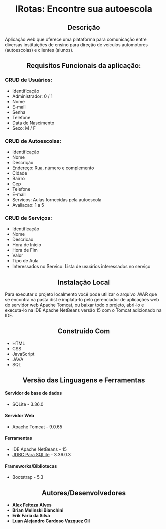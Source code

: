 <h1 align="center"> IRotas: Encontre sua autoescola </h1>

<h2 align="center"> Descrição </h2>

Aplicação web que oferece uma plataforma para comunicação entre diversas instituições de ensino para direção de veículos automotores (autoescolas) e clientes (alunos).

<h2 align="center"> Requisitos Funcionais da aplicação: </h2>

### CRUD de Usuários:

* Identificação
* Administrador: 0 / 1
* Nome
* E-mail
* Senha
* Telefone
* Data de Nascimento
* Sexo: M / F

### CRUD de Autoescolas:

* Identificação
* Nome
* Descrição
* Endereço: Rua, número e complemento
* Cidade
* Bairro
* Cep
* Telefone
* E-mail
* Servicos: Aulas fornecidas pela autoescola
* Avaliacao: 1 a 5

### CRUD de Serviços:

* Identificação
* Nome
* Descricao
* Hora de Início
* Hora de Fim
* Valor
* Tipo de Aula
* Interessados no Servico: Lista de usuários interessados no serviço

<h2 align="center"> Instalação Local </h2>

Para executar o projeto localmento você pode utilizar o arquivo .WAR que se encontra na pasta dist e implata-lo pelo gerenciador de aplicações web do servidor web Apache Tomcat, ou baixar todo o projeto, abri-lo e executa-lo na IDE Apache NetBeans versão 15 com o Tomcat adicionado na IDE.

<h2 align="center"> Construído Com </h2>

* HTML
* CSS
* JavaScript
* JAVA
* SQL

<h2 align="center"> Versão das Linguagens e Ferramentas

#### Servidor de base de dados

* SQLite - 3.36.0

#### Servidor Web

* Apache Tomcat - 9.0.65

#### Ferramentas

* IDE Apache NetBeans - 15
* [JDBC Para SQLite](https://github.com/xerial/sqlite-jdbc/releases) - 3.36.0.3

#### Frameworks/Bibliotecas
* Bootstrap - 5.3

<h2 align="center"> Autores/Desenvolvedores </h2>

* **Alex Feitoza Alves**
* **Brian Melinski Bianchini**
* **Erik Faria da Silva**
* **Luan Alejandro Cardoso Vazquez Gil**
